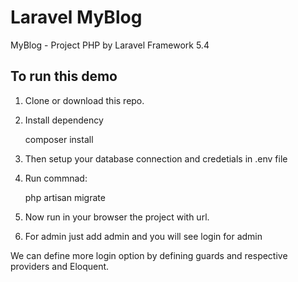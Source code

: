 # Laravel MyBlog
MyBlog - Project PHP by Laravel Framework 5.4

## To run this demo

1. Clone or download this repo.
2. Install dependency
    
    composer install
	
3. Then setup your database connection and credetials in .env file
4. Run commnad:

    php artisan migrate
    
5. Now run in your browser the project with url.
6. For admin just add admin and you will see login for admin

We can define more login option by defining guards and respective providers and Eloquent.

